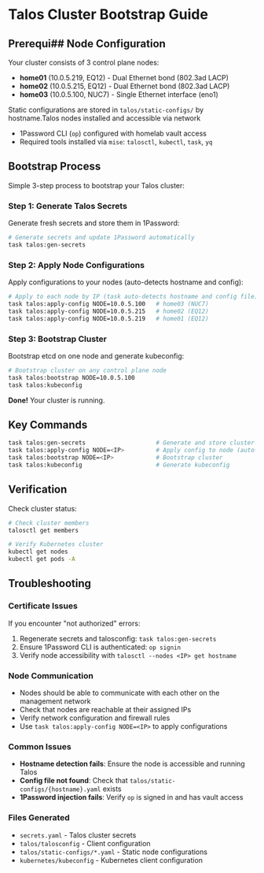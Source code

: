 # Talos Cluster Bootstrap Guide

## Prerequi## Node Configuration

Your cluster consists of 3 control plane nodes:

- **home01** (10.0.5.219, EQ12) - Dual Ethernet bond (802.3ad LACP)
- **home02** (10.0.5.215, EQ12) - Dual Ethernet bond (802.3ad LACP)
- **home03** (10.0.5.100, NUC7) - Single Ethernet interface (eno1)

Static configurations are stored in `talos/static-configs/` by hostname.Talos nodes installed and accessible via network
- 1Password CLI (`op`) configured with homelab vault access
- Required tools installed via `mise`: `talosctl`, `kubectl`, `task`, `yq`

## Bootstrap Process

Simple 3-step process to bootstrap your Talos cluster:

### Step 1: Generate Talos Secrets

Generate fresh secrets and store them in 1Password:

```bash
# Generate secrets and update 1Password automatically
task talos:gen-secrets
```

### Step 2: Apply Node Configurations

Apply configurations to your nodes (auto-detects hostname and config):

```bash
# Apply to each node by IP (task auto-detects hostname and config file)
task talos:apply-config NODE=10.0.5.100   # home03 (NUC7)
task talos:apply-config NODE=10.0.5.215   # home02 (EQ12)
task talos:apply-config NODE=10.0.5.219   # home01 (EQ12)
```

### Step 3: Bootstrap Cluster

Bootstrap etcd on one node and generate kubeconfig:

```bash
# Bootstrap cluster on any control plane node
task talos:bootstrap NODE=10.0.5.100
task talos:kubeconfig
```

**Done!** Your cluster is running.

## Key Commands

```bash
task talos:gen-secrets                    # Generate and store cluster secrets
task talos:apply-config NODE=<IP>         # Apply config to node (auto-detects hostname)
task talos:bootstrap NODE=<IP>            # Bootstrap cluster
task talos:kubeconfig                     # Generate kubeconfig
```

## Verification

Check cluster status:

```bash
# Check cluster members
talosctl get members

# Verify Kubernetes cluster
kubectl get nodes
kubectl get pods -A
```

## Troubleshooting

### Certificate Issues

If you encounter "not authorized" errors:

1. Regenerate secrets and talosconfig: `task talos:gen-secrets`
2. Ensure 1Password CLI is authenticated: `op signin`
3. Verify node accessibility with `talosctl --nodes <IP> get hostname`

### Node Communication

- Nodes should be able to communicate with each other on the management network
- Check that nodes are reachable at their assigned IPs
- Verify network configuration and firewall rules
- Use `task talos:apply-config NODE=<IP>` to apply configurations

### Common Issues

- **Hostname detection fails**: Ensure the node is accessible and running Talos
- **Config file not found**: Check that `talos/static-configs/{hostname}.yaml` exists
- **1Password injection fails**: Verify `op` is signed in and has vault access

### Files Generated

- `secrets.yaml` - Talos cluster secrets
- `talos/talosconfig` - Client configuration
- `talos/static-configs/*.yaml` - Static node configurations
- `kubernetes/kubeconfig` - Kubernetes client configuration